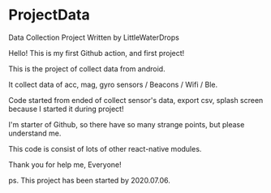 # ProjectData
Data Collection Project Written by LittleWaterDrops

Hello! This is my first Github action, and first project!

This is the project of collect data from android.

It collect data of acc, mag, gyro sensors / Beacons / Wifi / Ble.

Code started from ended of collect sensor's data, export csv, splash screen because I started it during project!

I'm starter of Github, so there have so many strange points, but please understand me.

This code is consist of lots of other react-native modules.

Thank you for help me, Everyone!

ps. This project has been started by 2020.07.06.
